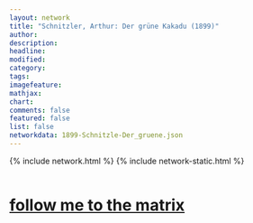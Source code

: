 ```yaml
---
layout: network
title: "Schnitzler, Arthur: Der grüne Kakadu (1899)"
author:
description:
headline:
modified:
category:
tags: 
imagefeature: 
mathjax: 
chart: 
comments: false
featured: false
list: false
networkdata: 1899-Schnitzle-Der_gruene.json
---
```

{% include network.html %}
{% include network-static.html %}
<div class="row">
  <div class="small-5 small-centered columns"><a href="/matrix336"><h1>follow me to the matrix</h1></a>
</div>
</div>
